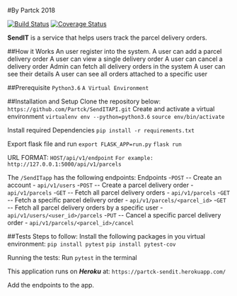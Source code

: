 #By Partck 2018

[![Build Status](https://travis-ci.org/Partck/SendITAPI.svg?branch=develop)](https://travis-ci.org/Partck/SendITAPI) [![Coverage Status](https://coveralls.io/repos/github/Partck/SendITAPI/badge.svg?branch=develop)](https://coveralls.io/github/Partck/SendITAPI?branch=develop)

**SendIT** is a service that helps users track the parcel delivery orders.

##How it Works
    An user register into the system.
    A user can add a parcel delivery order
    A user can view a single delivery order
    A user can cancel a delivery order
    Admin can fetch all delivery orders in the system
    A user can see their details
    A user can see all orders attached to a specific user

##Prerequisite
    `Python3.6`
    `A Virtual Environment`

##Installation and Setup
Clone the repository below: `https://github.com/Partck/SendITAPI.git`
Create and activate a virtual environment
    `virtualenv env --python=python3.6`
    `source env/bin/activate`

Install required Dependencies
    `pip install -r requirements.txt`

Export flask file and run
    `export FLASK_APP=run.py`
    `flask run`

URL FORMAT: `HOST/api/v1/endpoint`
    `For example: http://127.0.0.1:5000/api/v1/parcels`

The `/SendITapp` has the following endpoints:
    Endpoints
        -`POST` -- Create an account - `api/v1/users`
        -`POST` -- Create a parcel delivery order - `api/v1/parcels`
        -`GET` -- Fetch all parcel delivery orders  - `api/v1/parcels`
        -`GET` -- Fetch a specific parcel delivery order  - `api/v1/parcels/<parcel_id>`
        -`GET` -- Fetch all parcel delivery orders by a specific user  - `api/v1/users/<user_id>/parcels`
        -`PUT` -- Cancel a specific parcel delivery order - `api/v1/parcels/<parcel_id>/cancel`



##Tests
Steps to follow:
    Install the following packages in you virtual environment:
        `pip install pytest`
        `pip install pytest-cov`

Running the tests:
    Run `pytest` in the terminal

This application runs on ***Heroku*** at: `https://partck-sendit.herokuapp.com/`

Add the endpoints to the app.